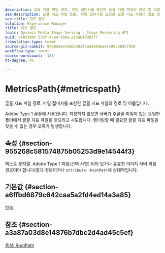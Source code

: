 ```yaml
---
description: 글꼴 지표 파일 경로. 파일 접미사를 포함한 글꼴 지표 파일의 경로 및 이름입니다.
seo-description: 글꼴 지표 파일 경로. 파일 접미사를 포함한 글꼴 지표 파일의 경로 및 이름입니다.
seo-title: 지표 경로
solution: Experience Manager
title: 지표 경로
topic: Dynamic Media Image Serving - Image Rendering API
uuid: b59110bf-330f-4ca4-8b0a-219a61d383f7
translation-type: tm+mt
source-git-commit: 97a84e8e7edd3d834ca42069eae7c09c00d57938
workflow-type: tm+mt
source-wordcount: '123'
ht-degree: 4%

---
```



# MetricsPath{#metricspath}

글꼴 지표 파일 경로. 파일 접미사를 포함한 글꼴 지표 파일의 경로 및 이름입니다.

Adobe Type 1 글꼴에 사용됩니다. 지정하지 않으면 서버가 주글꼴 파일이 있는 동일한 폴더에서 글꼴 지표 파일을 찾으려고 시도합니다. 렌더링할 때 필요한 글꼴 지표 파일을 찾을 수 없는 경우 오류가 발생합니다.

## 속성 {#section-955268c581574875b05253d9e14544f3}

텍스트 문자열. Adobe Type 1 파일(선택 사항) 비어 있거나 유효한 이미지 서버 파일 경로여야 합니다(절대 경로이거나 `attribute::RootPath`에 상대적입니다.

## 기본값 {#section-a6ffbd6879c642caa5a2fd4ed14a3a85}

없음.

## 참조 {#section-a3a87a03d8e14876b7dbc2d4ad45c5ef}

[특성::RootPath](/help/aem-is-ir-api/is-api/image-catalog/image-serving-api-ref/c-image-catalog-reference/c-attributes-reference/r-rootpath.md)
